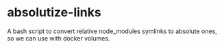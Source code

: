 # absolutize-links
A bash script to convert relative node_modules symlinks to absolute ones, so we can use with docker volumes.
